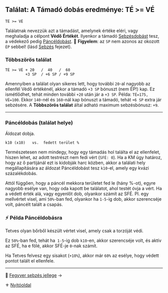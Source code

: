 ## Találat: A Támadó dobás eredménye: **TÉ >= VÉ** 

```
TÉ >= VÉ
```

Találatnak nevezzük azt a támadást, amelynek értéke eléri, vagy meghaladja a célpont **Védő Értékét**. Ilyenkor a támadó [Sebzésdobást](064_02_06_sebzes.md) tesz, a védekező pedig [Páncéldobást](#p%C3%A1nc%C3%A9ldob%C3%A1s-tal%C3%A1lat-helye). 🔆 **Figyelem**: az `SP` nem azonos az okozott `ÉP` sebbel! (lásd [Sebzés](064_02_06_sebzes.md) fejezet).

### Többszörös találat

```
TÉ >= VÉ + 20   /  40   /  60 
         +3 SP  / +6 SP / +9 SP
```

Amennyiben a találat olyan sikeres lett, hogy további `20`-al nagyobb az ellenfél Védő értékénél, akkor a támadó `+3 SP` bónuszt (nem ÉP!) kap. Ez ismétlődhet, tehát minden további `+20` után jár a `+3 SP`. Példa: `TÉ=175, VÉ=100`. Ekkor `140`-nél és `160`-nál kap bónuszt a támadó, tehát `+6 SP` extra jár sebzésére. A **Többszörös találat** által adható maximum sebzésbónusz: `+9`.

---
### Páncéldobás (találat helye)

Áldozat dobja.

```
k10 (x10)   vs.  fedett terület %
```

Természetesen nem mindegy, hogy egy támadás hol találta el az ellenfelet, hiszen lehet, az adott testrészt nem fedi vért (`SFÉ: 0`). Ha a KM úgy határoz, hogy az ő partijánál ezt is kidobják harc közben, akkor a találati hely megállapítására az áldozat Páncéldobást tesz `k10`-el, amely egy kvázi százalékdobás.

Attól függően, hogy a páncél mekkora területet fed le (hány %-ot), egyre nagyobb esélye van, hogy oda kapott be találatot, ahol testét óvja a vért. Ha a védett érték alá, vagy egyenlőt dob, olyankor számít az SFÉ. Pl. egy mellvértet visel, ami `50%`-ban fed, olyankor ha `1-5`-ig dob, akkor szerencséje volt, páncélt talált a csapás.

### ⚡ Példa Páncéldobásra

Tetves olyan bőrből készült vértet visel, amely csak a torzóját védi.

Ez `50%`-ban fed, tehát ha` 1-5`-ig dob `k10`-en, akkor szerencséje volt, és aktív az SFÉ, ha e fölé, akkor SFÉ-je `0`-nak számít.

Ha Tetves felvesz egy sisakot (`+10%`), akkor már `60%` az esélye, hogy védett pontot talált el ellenfele.

---

🔗 [Fegyver sebzés jellege](064_02_05_fegyver_sebzes_jellege.md) →

⚜️ [Nyitóoldal](start.md#6-harcrendszer-%EF%B8%8F)
